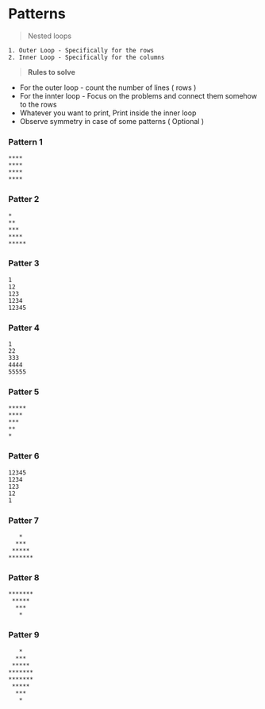 # Patterns

> Nested loops
```
1. Outer Loop - Specifically for the rows
2. Inner Loop - Specifically for the columns 
```


> **Rules to solve**
* For the outer loop - count the number of lines ( rows )
* For the innter loop - Focus on the problems and connect them somehow to the rows
* Whatever you want to print, Print inside the inner loop
* Observe symmetry in case of some patterns ( Optional )


### Pattern 1
```
****
****
****
****
```


### Patter 2
```
*
**
***
****
*****
```

### Patter 3
```
1
12
123
1234
12345
```

### Patter 4
```
1
22
333
4444
55555
```

### Patter 5
```
*****
****
***
**
*
```

### Patter 6
```
12345
1234
123
12
1
```

### Patter 7
```
   *   
  ***  
 *****
*******
```

### Patter 8
```
*******
 ***** 
  *** 
   *
```

### Patter 9
```
   *   
  ***  
 *****
*******
*******
 ***** 
  *** 
   *
```
